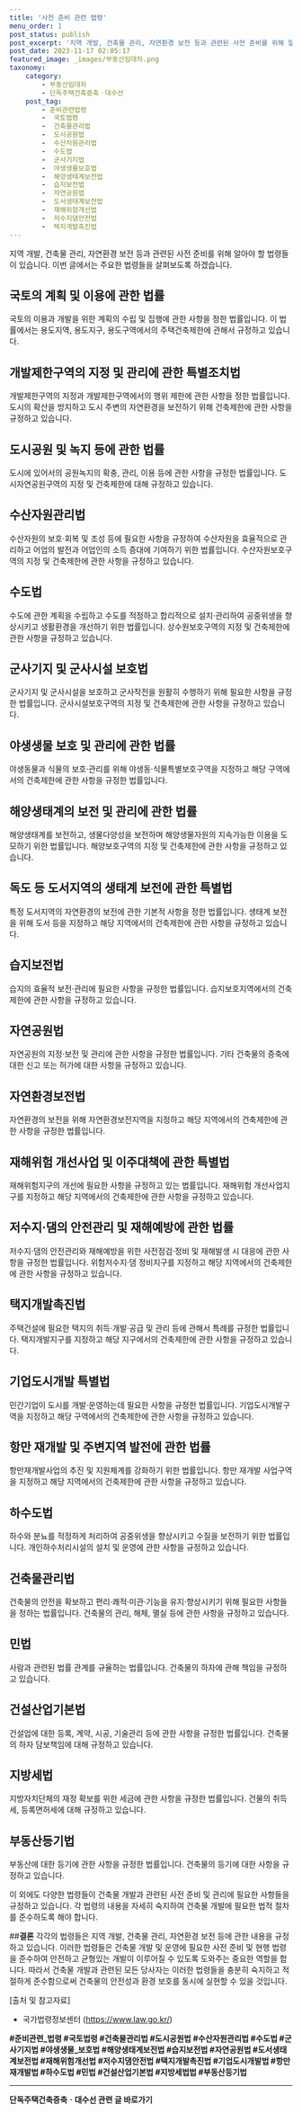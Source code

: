 ```yaml
---
title: '사전 준비 관련 법령'
menu_order: 1
post_status: publish
post_excerpt: '지역 개발, 건축물 관리, 자연환경 보전 등과 관련된 사전 준비를 위해 알아야 할 법령들이 있습니다. 이번 글에서는 주요한 법령들을 살펴보도록 하겠습니다.'
post_date: 2023-11-17 02:05:17
featured_image: _images/부동산임대차.png
taxonomy:
    category:
        - 부동산임대차
        - 단독주택건축증축ㆍ대수선
    post_tag:
        - 준비관련법령
        -  국토법령
        -  건축물관리법
        -  도시공원법
        -  수산자원관리법
        -  수도법
        -  군사기지법
        -  야생생물보호법
        -  해양생태계보전법
        -  습지보전법
        -  자연공원법
        -  도서생태계보전법
        -  재해위험개선법
        -  저수지댐안전법
        -  택지개발촉진법
---
```



지역 개발, 건축물 관리, 자연환경 보전 등과 관련된 사전 준비를 위해 알아야 할 법령들이 있습니다. 이번 글에서는 주요한 법령들을 살펴보도록 하겠습니다.

## 국토의 계획 및 이용에 관한 법률
국토의 이용과 개발을 위한 계획의 수립 및 집행에 관한 사항을 정한 법률입니다. 이 법률에서는 용도지역, 용도지구, 용도구역에서의 주택건축제한에 관해서 규정하고 있습니다.

## 개발제한구역의 지정 및 관리에 관한 특별조치법
개발제한구역의 지정과 개발제한구역에서의 행위 제한에 관한 사항을 정한 법률입니다. 도시의 확산을 방지하고 도시 주변의 자연환경을 보전하기 위해 건축제한에 관한 사항을 규정하고 있습니다.

## 도시공원 및 녹지 등에 관한 법률
도시에 있어서의 공원녹지의 확충, 관리, 이용 등에 관한 사항을 규정한 법률입니다. 도시자연공원구역의 지정 및 건축제한에 대해 규정하고 있습니다.

## 수산자원관리법
수산자원의 보호·회복 및 조성 등에 필요한 사항을 규정하여 수산자원을 효율적으로 관리하고 어업의 발전과 어업인의 소득 증대에 기여하기 위한 법률입니다. 수산자원보호구역의 지정 및 건축제한에 관한 사항을 규정하고 있습니다.

## 수도법
수도에 관한 계획을 수립하고 수도를 적정하고 합리적으로 설치·관리하여 공중위생을 향상시키고 생활환경을 개선하기 위한 법률입니다. 상수원보호구역의 지정 및 건축제한에 관한 사항을 규정하고 있습니다.

## 군사기지 및 군사시설 보호법
군사기지 및 군사시설을 보호하고 군사작전을 원활히 수행하기 위해 필요한 사항을 규정한 법률입니다. 군사시설보호구역의 지정 및 건축제한에 관한 사항을 규정하고 있습니다.

## 야생생물 보호 및 관리에 관한 법률
야생동물과 식물의 보호·관리를 위해 야생동·식물특별보호구역을 지정하고 해당 구역에서의 건축제한에 관한 사항을 규정한 법률입니다.

## 해양생태계의 보전 및 관리에 관한 법률
해양생태계를 보전하고, 생물다양성을 보전하며 해양생물자원의 지속가능한 이용을 도모하기 위한 법률입니다. 해양보호구역의 지정 및 건축제한에 관한 사항을 규정하고 있습니다.

## 독도 등 도서지역의 생태계 보전에 관한 특별법
특정 도서지역의 자연환경의 보전에 관한 기본적 사항을 정한 법률입니다. 생태계 보전을 위해 도서 등을 지정하고 해당 지역에서의 건축제한에 관한 사항을 규정하고 있습니다.

## 습지보전법
습지의 효율적 보전·관리에 필요한 사항을 규정한 법률입니다. 습지보호지역에서의 건축제한에 관한 사항을 규정하고 있습니다.

## 자연공원법
자연공원의 지정·보전 및 관리에 관한 사항을 규정한 법률입니다. 기타 건축물의 증축에 대한 신고 또는 허가에 대한 사항을 규정하고 있습니다.

## 자연환경보전법
자연환경의 보전을 위해 자연환경보전지역을 지정하고 해당 지역에서의 건축제한에 관한 사항을 규정한 법률입니다.

## 재해위험 개선사업 및 이주대책에 관한 특별법
재해위험지구의 개선에 필요한 사항을 규정하고 있는 법률입니다. 재해위험 개선사업지구를 지정하고 해당 지역에서의 건축제한에 관한 사항을 규정하고 있습니다.

## 저수지·댐의 안전관리 및 재해예방에 관한 법률
저수지·댐의 안전관리와 재해예방을 위한 사전점검·정비 및 재해발생 시 대응에 관한 사항을 규정한 법률입니다. 위험저수지·댐 정비지구를 지정하고 해당 지역에서의 건축제한에 관한 사항을 규정하고 있습니다.

## 택지개발촉진법
주택건설에 필요한 택지의 취득·개발·공급 및 관리 등에 관해서 특례를 규정한 법률입니다. 택지개발지구를 지정하고 해당 지구에서의 건축제한에 관한 사항을 규정하고 있습니다.

## 기업도시개발 특별법
민간기업이 도시를 개발·운영하는데 필요한 사항을 규정한 법률입니다. 기업도시개발구역을 지정하고 해당 구역에서의 건축제한에 관한 사항을 규정하고 있습니다.

## 항만 재개발 및 주변지역 발전에 관한 법률
항만재개발사업의 추진 및 지원체계를 강화하기 위한 법률입니다. 항만 재개발 사업구역을 지정하고 해당 지역에서의 건축제한에 관한 사항을 규정하고 있습니다.

## 하수도법
하수와 분뇨를 적정하게 처리하여 공중위생을 향상시키고 수질을 보전하기 위한 법률입니다. 개인하수처리시설의 설치 및 운영에 관한 사항을 규정하고 있습니다.

## 건축물관리법
건축물의 안전을 확보하고 편리·쾌적·미관·기능을 유지·향상시키기 위해 필요한 사항들을 정하는 법률입니다. 건축물의 관리, 해체, 멸실 등에 관한 사항을 규정하고 있습니다.

## 민법
사람과 관련된 법률 관계를 규율하는 법률입니다. 건축물의 하자에 관해 책임을 규정하고 있습니다.

## 건설산업기본법
건설업에 대한 등록, 계약, 시공, 기술관리 등에 관한 사항을 규정한 법률입니다. 건축물의 하자 담보책임에 대해 규정하고 있습니다.

## 지방세법
지방자치단체의 재정 확보를 위한 세금에 관한 사항을 규정한 법률입니다. 건물의 취득세, 등록면허세에 대해 규정하고 있습니다.

## 부동산등기법
부동산에 대한 등기에 관한 사항을 규정한 법률입니다. 건축물의 등기에 대한 사항을 규정하고 있습니다.

이 외에도 다양한 법령들이 건축물 개발과 관련된 사전 준비 및 관리에 필요한 사항들을 규정하고 있습니다. 각 법령의 내용을 자세히 숙지하여 건축물 개발에 필요한 법적 절차를 준수하도록 해야 합니다.


##**결론**
각각의 법령들은 지역 개발, 건축물 관리, 자연환경 보전 등에 관한 내용을 규정하고 있습니다. 이러한 법령들은 건축물 개발 및 운영에 필요한 사전 준비 및 현행 법령을 준수하여 안전하고 균형있는 개발이 이루어질 수 있도록 도와주는 중요한 역할을 합니다. 따라서 건축물 개발과 관련된 모든 당사자는 이러한 법령들을 충분히 숙지하고 적절하게 준수함으로써 건축물의 안전성과 환경 보호를 동시에 실현할 수 있을 것입니다.

[출처 및 참고자료]
- 국가법령정보센터 (https://www.law.go.kr/)

**#준비관련_법령 #국토법령 #건축물관리법 #도시공원법 #수산자원관리법 #수도법 #군사기지법 #야생생물_보호법 #해양생태계보전법 #습지보전법 #자연공원법 #도서생태계보전법 #재해위험개선법 #저수지댐안전법 #택지개발촉진법 #기업도시개발법 #항만재개발법 #하수도법 #민법 #건설산업기본법 #지방세법법 #부동산등기법**
<!-- wp:separator -->
<hr class="wp-block-separator has-alpha-channel-opacity"/>
<!-- /wp:separator -->

<!-- wp:group {"backgroundColor":"base","layout":{"type":"constrained"}} -->
<div class="wp-block-group has-base-background-color has-background"><!-- wp:paragraph {"align":"center","fontSize":"medium"} -->
<p class="has-text-align-center has-large-font-size"><strong>단독주택건축증축ㆍ대수선 관련 글 바로가기</strong></p>
<!-- /wp:paragraph -->


<!-- wp:latest-posts
{"categories":[{"id":22770,"count":19,"description":"","link":"https://uknowlaw.com/category/%eb%8b%a8%eb%8f%85%ec%a3%bc%ed%83%9d%ea%b1%b4%ec%b6%95%ec%a6%9d%ec%b6%95%e3%86%8d%eb%8c%80%ec%88%98%ec%84%a0/","name":"단독주택건축증축ㆍ대수선","slug":"단독주택건축증축ㆍ대수선","taxonomy":"category","parent":0,"meta":[],"_links":{"self":[{"href":"https://uknowlaw.com/wp-json/wp/v2/categories/22770"}],"collection":[{"href":"https://uknowlaw.com/wp-json/wp/v2/categories"}],"about":[{"href":"https://uknowlaw.com/wp-json/wp/v2/taxonomies/category"}],"wp:post_type":[{"href":"https://uknowlaw.com/wp-json/wp/v2/posts?categories=22770"}],"curies":[{"name":"wp","href":"https://api.w.org/{rel}","templated":true}]}}],"postsToShow":100,"excerptLength":28,"postLayout":"grid","columns":2,"featuredImageAlign":"left","featuredImageSizeSlug":"large","fontSize":"small"} /--></div>
<!-- /wp:group -->